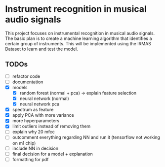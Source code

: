# Instrument recognition in musical audio signals

This project focuses on instrumental recognition in musical audio signals. The basic plan is to create a machine learning algorithm that identifies a certain group of instruments. 
This will be implemented using the IRMAS Dataset to learn and test the model.

## TODOs

- [ ] refactor code
- [ ] documentation
- [x] models
  - [x] random forest (normal + pca) -> explain feature selection
  - [x] neural network (normal)
  - [x] neural network pca
- [x] spectrum as feature
- [x] apply PCA with more variance
- [x] more hyperparameters
- [x] limit outliers instead of removing them
- [ ] explain why 20 mfcc
- [ ] outcomment everything regarding NN and run it (tensorflow not working on m1 chip) 
- [ ] include NN in decision
- [ ] final decision for a model + explanation
- [ ] formatting for pdf
